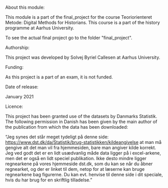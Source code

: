 About this module:

This module is a part of the final_project for the course Teoriorienteret Metode: Digital Methods for Historians. This course is a part of the history programme at Aarhus University. 

To see the actual final project go to the folder "final_project".


Authorship:

This project was developed by Solvej Byriel Callesen at Aarhus University.


Funding:

As this project is a part of an exam, it is not funded. 


Date of release:

January 2021


Licence:

This project has been granted use of the datasets by Danmarks Statistik. The following permission in Danish has been given by the main author of the publication from which the data has been downloaded:

“Jeg synes det står meget tydeligt på denne side: https://www.dst.dk/da/Statistik/brug-statistikken/kildeangivelse at man må gengive alt det man vil fra hjemmesiden, bare man angiver kilde korrekt. Jeg ved godt det er en lidt usædvanlig måde data ligger på i excel-arkene, men det er også en lidt speciel publikation. Ikke desto mindre ligger regnearkene på vores hjemmeside dst.dk, som du kan se når du åbner regnearket, og der er linket til dem, netop for at læserne kan bruge regnearkene bag figurerne. Du kan evt. henvise til denne side i dit speciale, hvis du har brug for en skriftlig tilladelse.”
